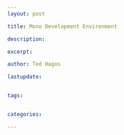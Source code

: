 ```yaml
---
layout: post

title: Mono Development Environment

description:

excerpt:

author: Ted Hagos

lastupdate:


tags:


categories:

---
```

